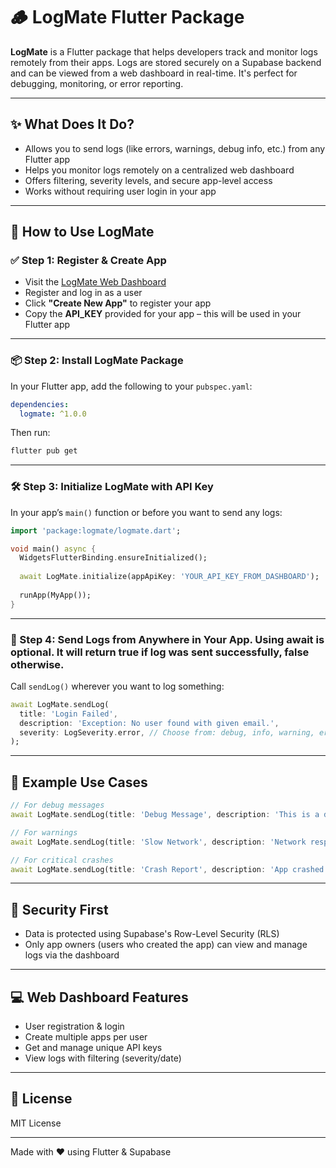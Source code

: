 # 🪵 LogMate Flutter Package

**LogMate** is a Flutter package that helps developers track and monitor logs remotely from their apps. Logs are stored securely on a Supabase backend and can be viewed from a web dashboard in real-time. It's perfect for debugging, monitoring, or error reporting.

---

## ✨ What Does It Do?

- Allows you to send logs (like errors, warnings, debug info, etc.) from any Flutter app
- Helps you monitor logs remotely on a centralized web dashboard
- Offers filtering, severity levels, and secure app-level access
- Works without requiring user login in your app

---

## 🚀 How to Use LogMate

### ✅ Step 1: Register & Create App

- Visit the [LogMate Web Dashboard](https://logmate-flutter.web.app)
- Register and log in as a user
- Click **"Create New App"** to register your app
- Copy the **API_KEY** provided for your app – this will be used in your Flutter app

---

### 📦 Step 2: Install LogMate Package

In your Flutter app, add the following to your `pubspec.yaml`:

```yaml
dependencies:
  logmate: ^1.0.0
```

Then run:

```bash
flutter pub get
```

---

### 🛠 Step 3: Initialize LogMate with API Key

In your app’s `main()` function or before you want to send any logs:

```dart
import 'package:logmate/logmate.dart';

void main() async {
  WidgetsFlutterBinding.ensureInitialized();
  
  await LogMate.initialize(appApiKey: 'YOUR_API_KEY_FROM_DASHBOARD');
  
  runApp(MyApp());
}
```

---

### 📝 Step 4: Send Logs from Anywhere in Your App. Using await is optional. It will return true if log was sent successfully, false otherwise.

Call `sendLog()` wherever you want to log something:

```dart
await LogMate.sendLog(
  title: 'Login Failed',
  description: 'Exception: No user found with given email.',
  severity: LogSeverity.error, // Choose from: debug, info, warning, error, critical
);
```

---

## 🧪 Example Use Cases

```dart
// For debug messages
await LogMate.sendLog(title: 'Debug Message', description: 'This is a debug log', severity: LogSeverity.debug);

// For warnings
await LogMate.sendLog(title: 'Slow Network', description: 'Network response > 5s', severity: LogSeverity.warning);

// For critical crashes
await LogMate.sendLog(title: 'Crash Report', description: 'App crashed on login screen', severity: LogSeverity.critical);
```

---

## 🔐 Security First

- Data is protected using Supabase's Row-Level Security (RLS)
- Only app owners (users who created the app) can view and manage logs via the dashboard

---

## 💻 Web Dashboard Features

- User registration & login
- Create multiple apps per user
- Get and manage unique API keys
- View logs with filtering (severity/date)

---

## 📄 License

MIT License

---

Made with ❤️ using Flutter & Supabase
